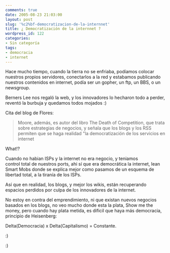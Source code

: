 ```yaml
---
comments: true
date: 2005-08-23 21:03:00
layout: post
slug: '%c2%bf-democratizacion-de-la-internnet'
title: ¿ Democratización de la internnet ?
wordpress_id: 122
categories:
- Sin categoría
tags:
- democracia
- internet
---
```


Hace mucho tiempo, cuando la tierra no se enfriaba, podíamos colocar nuestros propios servidores, conectarlos a la red y estabamos publicando nuestros contenidos en internet, podía ser un gopher, un ftp, un BBS, o un newsgroup.

Berners Lee nos regaló la web, y los innovadores lo hecharon todo a perder, reventó la burbuja y quedamos todos mojados :)

Cita del blog de Flores:

> Moore, además, es autor del libro The Death of Competition, que trata sobre estrategias de negocios, y señala que los blogs y los RSS permiten que se haga realidad "la democratización de los servicios en internet

What!?

Cuando no habian ISPs y la internet no era negocio, y teniamos   
control total de nuestros ports, ahi sí que era democrática la internet, lean Smart Mobs donde se explica mejor como pasamos de un esquema de libertad total, a la tiranía de los ISPs.

Así que en realidad, los blogs, y mejor los wikis, están recuperando espacios perdidos por culpa de los innovadores de la internet.

No estoy en contra del emprendimiento, ni que existan nuevos negocios basados en los blogs, no veo mucho donde esta la plata, Show me the money, pero cuando hay plata metida, es dificil que haya más democracia, principio de Heisenberg:

Delta(Democracia) x Delta(Capitalismo) = Constante.

:)

:)



